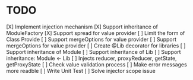 # TODO

[X] Implement injection mechanism
[X] Support inheritance of ModuleFactory
[X] Support spread for value provider
[ ] Limit the form of Class Provide
[ ] Support mergeOptions for value provider
[ ] Support mergeOptions for value provider
[ ] Create @Lib decorator for libraries
[ ] Support inheritance of Module
[ ] Support inheritance of Lib
[ ] Support inheritance: Module <- Lib
[ ] Injects reducer, proxyReducer, getState, getProxyState
[ ] Check value validation process
[ ] Make error messages more readble
[ ] Write Unit Test
[ ] Solve injector scope issue
